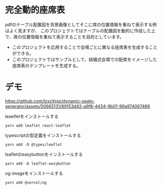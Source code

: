 # 完全動的座席表
pdfのテーブル配置図を背景画像としてそこに席の位置情報を重ねて表示する例はよく見ますが、 
このプロジェクトではテーブルの配置図を動的に作成した上で、席の位置情報を重ねて表示することを目的としています。

- このプロジェクトを応用することで会場ごとに異なる座席表を生成することができる。
- このプロジェクトではサンプルとして、結婚式会場での配席をイメージした座席表のテンプレートを生成する。

# デモ
https://github.com/lzxzjtijsp/dynamic-seats-generator/assets/50665131/89153d42-a9f8-4434-9b01-99a974067466



leaefletをインストールする
```shell
yarn add leaflet react-leaflet
```

typescriptの型定義をインストールする
```shell
yarn add -D @types/leaflet
```

leafletのeasybuttonをインストールする
```shell
yarn add -D leaflet-easybutton
```

og-imageをインストールする
```shell
yarn add @vercel/og
```
